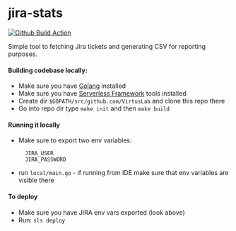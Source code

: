 # jira-stats
[![Github Build Action](https://github.com/VirtusLab-OSS/jira-stats/workflows/Build%20%26%20Test/badge.svg)](https://github.com/VirtusLab-OSS/jira-stats/actions?query=workflow%3A%22Build+%26+Test%22)

Simple tool to fetching Jira tickets and generating CSV for reporting purposes.

#### Building codebase locally:
* Make sure you have [Golang](https://golang.org/doc/install) installed
* Make sure you have [Serverless Framework](https://serverless.com/framework/docs/getting-started/) tools installed  
* Create dir `$GOPATH/src/github.com/VirtusLab` and clone this repo there
* Go into repo dir type `make init` and then `make build`


#### Running it locally
* Make sure to export two env variables:

        JIRA_USER
        JIRA_PASSWORD 

* run `local/main.go` - if running from IDE make sure that env variables are visible there

#### To deploy
* Make sure you have JIRA env vars exported (look above)
* Run: `sls deploy`